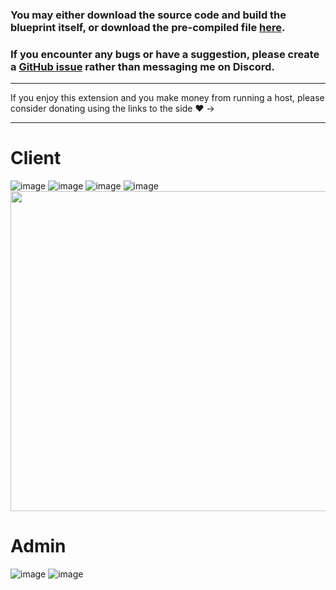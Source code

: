 ### You may either download the source code and build the blueprint itself, or download the pre-compiled file [here](https://github.com/JasonHorkles/darkenate/releases).

### If you encounter any bugs or have a suggestion, please create a [GitHub issue](https://github.com/JasonHorkles/darkenate/issues) rather than messaging me on Discord.

---

If you enjoy this extension and you make money from running a host, please consider donating using the links to the side ❤️ ->

---

# Client
![image](https://github.com/user-attachments/assets/fb70d233-44cb-4c97-add8-99552336ca88)
![image](https://github.com/JasonHorkles/darkenate/assets/51760372/256c6990-3e39-4497-b78e-5eee23d1685f)
![image](https://github.com/JasonHorkles/darkenate/assets/51760372/25525486-cc41-4fe5-a662-c37afb2e9421)
![image](https://github.com/JasonHorkles/darkenate/assets/51760372/e9f25fb0-cbc3-445a-a29a-24d171f591e9)
<img src="https://github.com/JasonHorkles/darkenate/assets/51760372/633cdae3-b627-4de0-8c5c-fe8bd874bde0" height="512">

# Admin
![image](https://github.com/user-attachments/assets/0d1d73bd-060a-4fee-b423-2f50c8814d75)
![image](https://github.com/user-attachments/assets/7e6427bc-599c-46ae-8ba2-7404d1791e2d)
